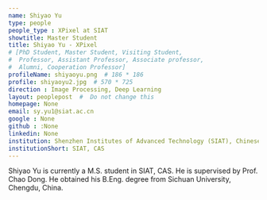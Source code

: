 ```yaml
---
name: Shiyao Yu
type: people
people_type : XPixel at SIAT
showtitle: Master Student
title: Shiyao Yu - XPixel
# [PhD Student, Master Student, Visiting Student,
#  Professor, Assistant Professor, Associate professor,
#  Alumni, Cooperation Professor]
profileName: shiyaoyu.png  # 186 * 186
profile: shiyaoyu2.jpg  # 570 * 725
direction : Image Processing, Deep Learning
layout: peoplepost  #  Do not change this
homepage: None
email: sy.yu1@siat.ac.cn
google : None
github : :None
linkedin: None
institution: Shenzhen Institutes of Advanced Technology (SIAT), Chinese Academy of Sciences (CAS)
institutionShort: SIAT, CAS
---
```


Shiyao Yu is currently a M.S. student in SIAT, CAS. He is supervised by Prof. Chao Dong. He obtained his B.Eng. degree from Sichuan University, Chengdu, China.
